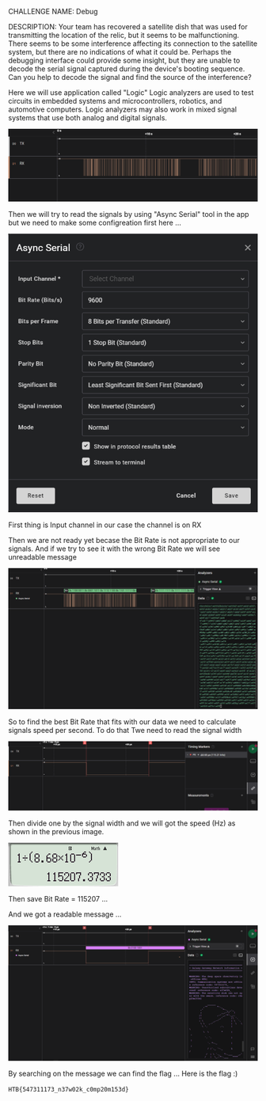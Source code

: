 CHALLENGE NAME: Debug

DESCRIPTION: Your team has recovered a satellite dish that was used for transmitting the location of the relic, but it seems to be malfunctioning. There seems to be some interference affecting its connection to the satellite system, but there are no indications of what it could be. Perhaps the debugging interface could provide some insight, but they are unable to decode the serial signal captured during the device's booting sequence. Can you help to decode the signal and find the source of the interference?



Here we will use application called "Logic" 
Logic analyzers are used to test circuits in embedded systems and microcontrollers, robotics, and automotive computers. Logic analyzers may also work in mixed signal systems that use both analog and digital signals.

![Alt text](./openFile.png "open file")


Then we will try to read the signals by using "Async Serial" tool in the app
but we need to make some configreation first here ...

![Alt text](./config.png "configration")
 
First thing is Input channel in our case the channel is on RX

Then we are not ready yet becase the Bit Rate is not appropriate to our signals.
And if we try to see it with the wrong Bit Rate we will see unreadable message 

![Alt text](./wrongConfig.png "wrong configration")

So to find the best Bit Rate that fits with our data we need to calculate signals speed per second.
To do that Twe need to read the signal width

![Alt text](./width.png "signal width")

Then divide one by the signal width and we will got the speed (Hz) as shown in the previous image.

![Alt text](./calc.png "calculation")

Then save Bit Rate = 115207  ...

And we got a readable message ...

![Alt text](./readable.png "calculation")

By searching on the message we can find the flag ...
Here is the flag :)

```HTB{547311173_n37w02k_c0mp20m153d}```



